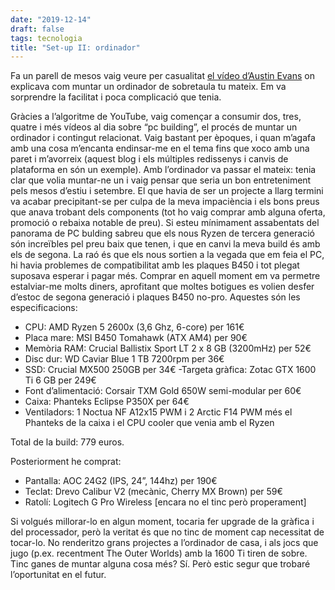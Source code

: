 ```yaml
---
date: "2019-12-14"
draft: false
tags: tecnologia
title: "Set-up II: ordinador"
---
```


Fa un parell de mesos vaig veure per casualitat [el vídeo d’Austin Evans]( https://www.youtube.com/watch?v=hGiAfMoYEjI) on explicava com muntar un ordinador de sobretaula tu mateix. Em va sorprendre la facilitat i poca complicació que tenia.

Gràcies a l’algoritme de YouTube, vaig començar a consumir dos, tres, quatre i més vídeos al dia sobre “pc building”, el procés de muntar un ordinador i contingut relacionat. Vaig bastant per èpoques, i quan m’agafa amb una cosa m’encanta endinsar-me en el tema fins que xoco amb una paret i m’avorreix (aquest blog i els múltiples redissenys i canvis de plataforma en són un exemple). Amb l’ordinador va passar el mateix: tenia clar que volia muntar-ne un i vaig pensar que seria un bon entreteniment pels mesos d’estiu i setembre. El que havia de ser un projecte a llarg termini va acabar precipitant-se per culpa de la meva impaciència i els bons preus que anava trobant dels components (tot ho vaig comprar amb alguna oferta, promoció o rebaixa notable de preu). 
Si esteu mínimament assabentats del panorama de PC bulding sabreu que els nous Ryzen de tercera generació són increïbles pel preu baix que tenen, i que en canvi la meva build és amb els de segona. La raó és que els nous sortien a la vegada que em feia el PC, hi havia problemes de compatibilitat amb les plaques B450 i tot plegat suposava esperar i pagar més. Comprar en aquell moment em va permetre estalviar-me molts diners, aprofitant que moltes botigues es volien desfer d’estoc de segona generació i plaques B450 no-pro.
Aquestes són les especificacions:

- CPU: AMD Ryzen 5 2600x (3,6 Ghz, 6-core) per 161€
- Placa mare: MSI B450 Tomahawk (ATX AM4) per 90€
- Memòria RAM: Crucial Ballistix Sport LT 2 x 8 GB (3200mHz) per 52€
- Disc dur: WD Caviar Blue 1 TB 7200rpm per 36€
- SSD: Crucial MX500 250GB per 34€
-Targeta gràfica: Zotac GTX 1600 Ti 6 GB per 249€
- Font d’alimentació: Corsair TXM Gold 650W semi-modular per 60€
- Caixa: Phanteks Eclipse P350X per 64€
- Ventiladors: 1 Noctua NF A12x15 PWM i 2 Arctic F14 PWM més el Phanteks de la caixa i el CPU cooler que venia amb el Ryzen

Total de la build: 779 euros.

Posteriorment he comprat:

- Pantalla: AOC 24G2 (IPS, 24”, 144hz) per 190€
- Teclat: Drevo Calibur V2 (mecànic, Cherry MX Brown) per 59€
- Ratolí: Logitech G Pro Wireless [encara no el tinc però properament]

Si volgués millorar-lo en algun moment, tocaria fer upgrade de la gràfica i del processador, però la veritat és que no tinc de moment cap necessitat de tocar-lo. No renderitzo grans projectes a l’ordinador de casa, i als jocs que jugo (p.ex. recentment The Outer Worlds) amb la 1600 Ti tiren de sobre. Tinc ganes de muntar alguna cosa més? Sí. Però estic segur que trobaré l’oportunitat en el futur.
